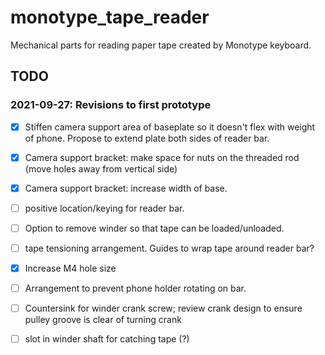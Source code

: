 # monotype_tape_reader

Mechanical parts for reading paper tape created by Monotype keyboard.


## TODO

### 2021-09-27: Revisions to first prototype

- [x] Stiffen camera support area of baseplate so it doesn't flex with weight of phone.  Propose to extend plate both sides of reader bar.

- [x] Camera support bracket:  make space for nuts on the threaded rod (move holes away from vertical side)

- [x] Camera support bracket: increase width of base.

- [ ] positive location/keying for reader bar.

- [ ] Option to remove winder so that tape can be loaded/unloaded.

- [ ] tape tensioning arrangement.  Guides to wrap tape around reader bar?

- [x] Increase M4 hole size

- [ ] Arrangement to prevent phone holder rotating on bar.

- [ ] Countersink for winder crank screw; review crank design to ensure pulley groove is clear of turning crank

- [ ] slot in winder shaft for catching tape (?)

